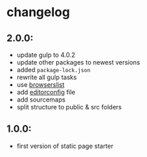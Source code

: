 # changelog

## 2.0.0:
- update gulp to 4.0.2
- update other packages to newest versions
- added `package-lock.json`
- rewrite all gulp tasks
- use [browserslist](https://github.com/browserslist/browserslist)
- add [editorconfig](https://editorconfig.org/) file
- add sourcemaps
- split structure to public & src folders

## 1.0.0:
- first version of static page starter
